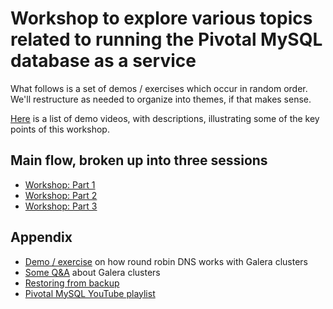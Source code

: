 # Workshop to explore various topics related to running the Pivotal MySQL database as a service

What follows is a set of demos / exercises which occur in random order.
We'll restructure as needed to organize into themes, if that makes sense.

[Here](./video_list.md) is a list of demo videos, with descriptions, illustrating some of the key
points of this workshop.

## Main flow, broken up into three sessions

* [Workshop: Part 1](./workshop_01.md)
* [Workshop: Part 2](./workshop_02.md)
* [Workshop: Part 3](./workshop_03.md)

## Appendix

* [Demo / exercise](./galera_demo_round_robin.md) on how round robin DNS works with Galera clusters
* [Some Q&A](./galera_questions_answers.md) about Galera clusters
* [Restoring from backup](./restore_from_backup.md)
* [Pivotal MySQL YouTube playlist](https://www.youtube.com/playlist?list=PL3edG0WQH3gL-07rQrABRJ1SkX0zz7deY)

